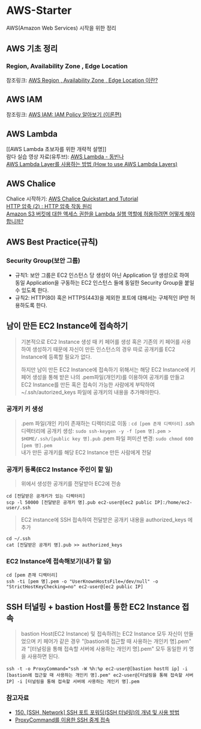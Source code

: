 # AWS-Starter
AWS(Amazon Web Services) 시작을 위한 정리

## AWS 기초 정리
### Region, Availability Zone , Edge Location
참조링크: [AWS Region , Availability Zone , Edge Location 이란?](https://interconnection.tistory.com/39)

## AWS IAM
참조링크: [AWS IAM: IAM Policy 알아보기 (이론편)](https://musma.github.io/2019/11/05/about-aws-iam-policy.html)

## AWS Lambda
[[AWS Lambda 초보자를 위한 개략적 설명]]   
람다 실습 영상 자료(유투브): [AWS Lambda - 동빈나](https://www.youtube.com/watch?v=7uEDep9DFJs&list=PLRx0vPvlEmdD_AdG6fEwcfVrq5Qb3q_Ja&index=1)   
[AWS Lambda Layer를 사용하는 방법 (How to use AWS Lambda Layers)](https://medium.com/@rabter/aws-lambda-layer%EB%A5%BC-%EC%82%AC%EC%9A%A9%ED%95%98%EB%8A%94-%EB%B0%A9%EB%B2%95-how-to-use-aws-lambda-layers-c206ba40d4cc)

## AWS Chalice
Chalice 시작하기: [AWS Chalice Quickstart and Tutorial](https://aws.github.io/chalice/quickstart.html)   
[HTTP 압축 (2) : HTTP 압축 작동 원리](http://www.simpleisbest.net/archive/2005/07/18/185.aspx)   
[Amazon S3 버킷에 대한 액세스 권한을 Lambda 실행 역할에 허용하려면 어떻게 해야 합니까?](https://aws.amazon.com/ko/premiumsupport/knowledge-center/lambda-execution-role-s3-bucket/)  

## AWS Best Practice(규칙)
### Security Group(보안 그룹)
* 규칙1: 보안 그룹은 EC2 인스턴스 당 생성이 아닌 Application 당 생성으로 하여 동일 Application을 구동하는 EC2 인스턴스 들에 동일한 Security Group을 붙일 수 있도록 한다.
* 규칙2: HTTP(80) 혹은 HTTPS(443)을 제외한 포트에 대해서는 구체적인 IP만 허용하도록 한다.

## 남이 만든 EC2 Instance에 접속하기
> 기본적으로 EC2 Instance 생성 때 키 페어를 생성 혹은 기존의 키 페어를 사용하여 생성하기 때문에 자신이 만든 인스턴스의 경우 따로 공개키를 EC2 Instance에 등록할 필요가 없다.    
>    
> 하지만 남이 만든 EC2 Instance에 접속하기 위해서는 해당 EC2 Instance에 키 페어 생성을 통해 받은 나의 .pem파일(개인키)를 이용하여 공개키를 만들고
EC2 Instance를 만든 혹은 접속이 가능한 사람에게 부탁하여 ~/.ssh/autorized_keys 파일에 공개키의 내용을 추가해야한다.

### 공개키 키 생성
> .pem 파일(개인 키)이 존재하는 디렉터리로 이동 : `cd [pem 존재 디렉터리]`
> .ssh 디렉터리에 공개키 생성: `sudo ssh-keygen -y -f [pem 명].pem > $HOME/.ssh/[public key 명].pub`
> .pem 파일 퍼미션 변경: `sudo chmod 600 [pem 명].pem`   
> 내가 만든 공개키를 해당 EC2 Instance 만든 사람에게 전달

### 공개키 등록(EC2 Instance 주인이 할 일)
> 위에서 생성한 공개키를 전달받아 EC2에 전송
``` shell
cd [전달받은 공개키가 있는 디렉터리]
scp -l 50000 [전달받은 공개키 명].pub ec2-user@[ec2 public IP]:/home/ec2-user/.ssh
```
> EC2 instance에 SSH 접속하여 전달받은 공개키 내용을 authorized_keys 에 추가
``` shell
cd ~/.ssh
cat [전달받은 공개키 명].pub >> authorized_keys
```

### EC2 Instance에 접속해보기(내가 할 일)
``` shell
cd [pem 존재 디렉터리]
ssh -ti [pem 명].pem -o "UserKnownHostsFile=/dev/null" -o "StrictHostKeyChecking=no" ec2-user@[ec2 public IP]
```

## SSH 터널링 + bastion Host를 통한 EC2 Instance 접속
> bastion Host(EC2 Instance) 및 접속하려는 EC2 Instance 모두 자신이 만들었으며 키 페어가 같은 경우 "[bastion에 접근할 때 사용하는 개인키 명].pem" 과
"[터널링을 통해 접속할 서버에 사용하는 개인키 명].pem" 모두 동일한 키 명을 사용하면 된다.
``` shell
ssh -t -o ProxyCommand="ssh -W %h:%p ec2-user@[bastion host의 ip] -i [bastion에 접근할 때 사용하는 개인키 명].pem" ec2-user@[터널링을 통해 접속할 서버 IP] -i [터널링을 통해 접속할 서버에 사용하는 개인키 명].pem
```

### 참고자료
* [150. [SSH, Network] SSH 포트 포워딩(SSH 터널링)의 개념 및 사용 방법](https://m.blog.naver.com/PostView.nhn?blogId=alice_k106&logNo=221364560794&proxyReferer=https:%2F%2Fwww.google.com%2F)
* [ProxyCommand를 이용한 SSH 중계 접속](http://w.cublr.com/application/openssh/proxycommand/)
